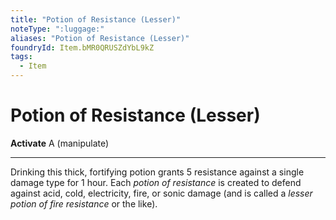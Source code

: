 ```yaml
---
title: "Potion of Resistance (Lesser)"
noteType: ":luggage:"
aliases: "Potion of Resistance (Lesser)"
foundryId: Item.bMR0QRUSZdYbL9kZ
tags:
  - Item
---
```


# Potion of Resistance (Lesser)

**Activate** A (manipulate)

* * *

Drinking this thick, fortifying potion grants 5 resistance against a single damage type for 1 hour. Each _potion of resistance_ is created to defend against acid, cold, electricity, fire, or sonic damage (and is called a _lesser potion of fire resistance_ or the like).
